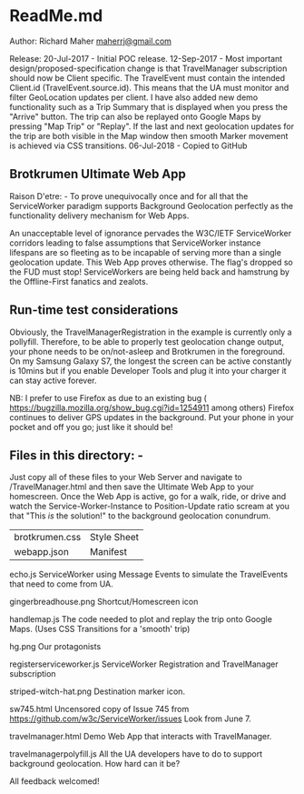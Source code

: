 ReadMe.md
=========

Author: Richard Maher 
        maherrj@gmail.com

Release: 20-Jul-2017 - Initial POC release.
         12-Sep-2017 - Most important design/proposed-specification change is that TravelManager subscription should now be Client specific. The TravelEvent must contain the intended Client.id (TravelEvent.source.id). This means that the UA must monitor and filter GeoLocation updates per client. I have also added new demo functionality such as a Trip Summary that is displayed when you press the "Arrive" button. The trip can also be replayed onto Google Maps by pressing "Map Trip" or "Replay". If the last and next geolocation updates for the trip are both visible in the Map window then smooth Marker movement is achieved via CSS transitions.
         06-Jul-2018 - Copied to GitHub

Brotkrumen Ultimate Web App
---------------------------

Raison D'etre: - To prove unequivocally once and for all that the ServiceWorker paradigm supports Background Geolocation perfectly as the functionality delivery mechanism for Web Apps. 

An unacceptable level of ignorance pervades the W3C/IETF ServiceWorker corridors leading to false assumptions that ServiceWorker instance lifespans are so fleeting as to be incapable of serving more than a single geolocation update. This Web App proves otherwise. The flag's dropped so the FUD must stop! ServiceWorkers are being held back and hamstrung by the Offline-First fanatics and zealots.

Run-time test considerations
----------------------------

Obviously, the TravelManagerRegistration in the example is currently only a pollyfill. Therefore, to be able to properly test geolocation change output, your phone needs to be on/not-asleep and Brotkrumen in the foreground. On my Samsung Galaxy S7, the longest the screen can be active constantly is 10mins but if you enable Developer Tools and plug it into your charger it can stay active forever.

NB: I prefer to use Firefox as due to an existing bug ( https://bugzilla.mozilla.org/show_bug.cgi?id=1254911 among others) Firefox continues to deliver GPS updates in the background. Put your phone in your pocket and off you go; just like it should be!

Files in this directory: -
--------------------------

Just copy all of these files to your Web Server and navigate to /TravelManager.html and then save the Ultimate Web App to your homescreen. Once the Web App is active, go for a walk, ride, or drive and watch the Service-Worker-Instance to Position-Update ratio scream at you that "This *is* the solution!" to the background geolocation conundrum.

<table>
<tbody>
<tr>
<td>brotkrumen.css</td><td>Style Sheet</td>
</tr>
<tr>
<td>webapp.json</td><td>Manifest</td>
</tr>
</tbody>
</table>

echo.js                     ServiceWorker using Message Events to simulate the TravelEvents that need to come from UA.

gingerbreadhouse.png        Shortcut/Homescreen icon

handlemap.js                The code needed to plot and replay the trip onto Google Maps. (Uses CSS Transitions for a 'smooth' trip)

hg.png                      Our protagonists

registerserviceworker.js    ServiceWorker Registration and TravelManager subscription

striped-witch-hat.png       Destination marker icon.

sw745.html                  Uncensored copy of Issue 745 from https://github.com/w3c/ServiceWorker/issues Look from June 7.

travelmanager.html          Demo Web App that interacts with TravelManager.

travelmanagerpolyfill.js    All the UA developers have to do to support background geolocation. How hard can it be?


All feedback welcomed! 
